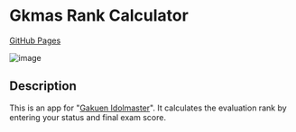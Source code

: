 # Gkmas Rank Calculator

[GitHub Pages](https://kantouzin.github.io/gkmas-rank-calculator/)

![image](https://github.com/user-attachments/assets/b6bf4b49-6503-4c9e-bfca-7d67c1adf2a0)

## Description

This is an app for "[Gakuen Idolmaster](https://gakuen.idolmaster-official.jp/)".
It calculates the evaluation rank by entering your status and final exam score.
